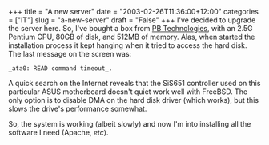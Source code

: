 +++
title = "A new server"
date = "2003-02-26T11:36:00+12:00"
categories = ["IT"]
slug = "a-new-server"
draft = "False"
+++
I've decided to upgrade the server here. So, I've bought a box from [PB
Technologies](http://www.pbtech.co.nz/), with an 2.5G Pentium CPU, 80GB of
disk, and 512MB of memory. Alas, when started the installation process it kept
hanging when it tried to access the hard disk. The last message on the screen
was:

    _ata0: READ command timeout_.

A quick search on the Internet reveals that the SiS651 controller used
on this particular ASUS motherboard doesn't quiet work well with FreeBSD. 
The only option is to disable DMA on the hard disk driver (which works), but
this slows the drive's performance somewhat.

So, the system is working (albeit slowly) and now I'm into installing
all the software I need (Apache, _etc_).

